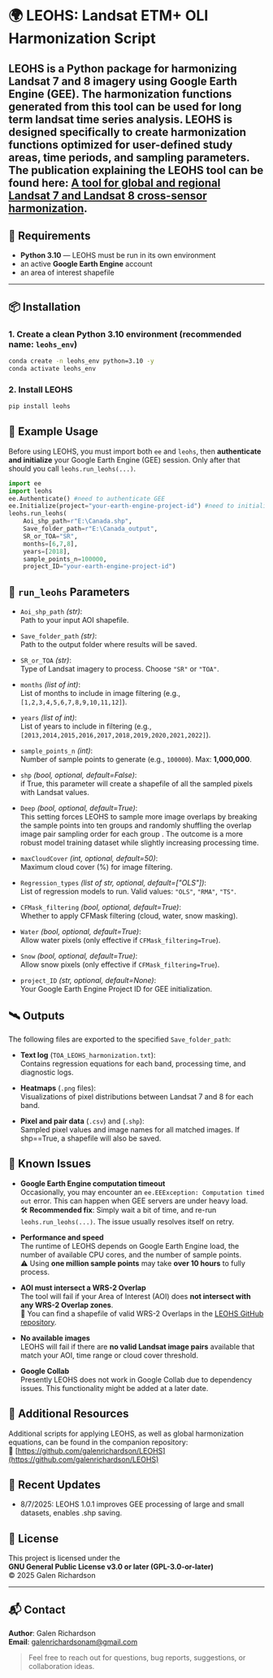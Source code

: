 # 🌍 LEOHS: Landsat ETM+ OLI Harmonization Script

**LEOHS** is a Python package for harmonizing Landsat 7 and 8 imagery using Google Earth Engine (GEE).
The harmonization functions generated from this tool can be used for long term landsat time series analysis.
LEOHS is designed specifically to create harmonization functions optimized for **user-defined study areas, time periods, and sampling parameters**.
The publication explaining the LEOHS tool can be found here: **[A tool for global and regional Landsat 7 and Landsat 8 cross-sensor harmonization](https://doi.org/10.1080/10106049.2025.2538108)**.
---

## 🔧 Requirements

- **Python 3.10** — LEOHS must be run in its own environment
- an active **Google Earth Engine** account
- an area of interest shapefile

---

## 📦 Installation

### 1. Create a clean Python 3.10 environment (recommended name: `leohs_env`)
```bash
conda create -n leohs_env python=3.10 -y
conda activate leohs_env
```
### 2. Install LEOHS
```bash
pip install leohs
```

## 🚀 Example Usage
Before using LEOHS, you must import both `ee` and `leohs`, then **authenticate and initialize** your Google Earth Engine (GEE) session. Only after that should you call `leohs.run_leohs(...)`.
```python
import ee
import leohs
ee.Authenticate() #need to authenticate GEE
ee.Initialize(project="your-earth-engine-project-id") #need to initialize GEE
leohs.run_leohs(
    Aoi_shp_path=r"E:\Canada.shp",
    Save_folder_path=r"E:\Canada_output",
    SR_or_TOA="SR",
    months=[6,7,8],
    years=[2018],
    sample_points_n=100000,
    project_ID="your-earth-engine-project-id")
```
## 🔧 `run_leohs` Parameters

- `Aoi_shp_path` *(str)*:  
  Path to your input AOI shapefile.
  
- `Save_folder_path` *(str)*:  
  Path to the output folder where results will be saved.
  
- `SR_or_TOA` *(str)*:  
  Type of Landsat imagery to process. Choose `"SR"` or `"TOA"`.

- `months` *(list of int)*:  
  List of months to include in image filtering (e.g., `[1,2,3,4,5,6,7,8,9,10,11,12]`).

- `years` *(list of int)*:  
  List of years to include in filtering (e.g., `[2013,2014,2015,2016,2017,2018,2019,2020,2021,2022]`).

- `sample_points_n` *(int)*:  
  Number of sample points to generate (e.g., `100000`). Max: **1,000,000**.

- `shp` *(bool, optional, default=False)*:  
  if True, this parameter will create a shapefile of all the sampled pixels with Landsat values.

- `Deep` *(bool, optional, default=True)*:  
  This setting forces LEOHS to sample more image overlaps by breaking the sample points into ten groups and randomly shuffling the overlap image pair sampling order for each group
. The outcome is a more robust model training dataset while slightly increasing processing time.

- `maxCloudCover` *(int, optional, default=50)*:  
  Maximum cloud cover (%) for image filtering.

- `Regression_types` *(list of str, optional, default=["OLS"])*:  
  List of regression models to run. Valid values: `"OLS"`, `"RMA"`, `"TS"`.

- `CFMask_filtering` *(bool, optional, default=True)*:  
  Whether to apply CFMask filtering (cloud, water, snow masking).

- `Water` *(bool, optional, default=True)*:  
  Allow water pixels (only effective if `CFMask_filtering=True`).

- `Snow` *(bool, optional, default=True)*:  
  Allow snow pixels (only effective if `CFMask_filtering=True`).

- `project_ID` *(str, optional, default=None)*:  
  Your Google Earth Engine Project ID for GEE initialization. 



## 🛰️ Outputs

The following files are exported to the specified `Save_folder_path`:

- **Text log** (`TOA_LEOHS_harmonization.txt`):  
  Contains regression equations for each band, processing time, and diagnostic logs.

- **Heatmaps** (`.png` files):  
  Visualizations of pixel distributions between Landsat 7 and 8 for each band.

- **Pixel and pair data** (`.csv`) and (`.shp`):  
  Sampled pixel values and image names for all matched images. If shp==True, a shapefile will also be saved. 


## 🐛 Known Issues

- **Google Earth Engine computation timeout**  
  Occasionally, you may encounter an `ee.EEException: Computation timed out` error. This can happen when GEE servers are under heavy load.  
  🛠️ **Recommended fix**: Simply wait a bit of time, and re-run `leohs.run_leohs(...)`. The issue usually resolves itself on retry.

- **Performance and speed**  
  The runtime of LEOHS depends on Google Earth Engine load, the number of available CPU cores, and the number of sample points.  
  ⚠️ Using **one million sample points** may take **over 10 hours** to fully process.

- **AOI must intersect a WRS-2 Overlap**  
  The tool will fail if your Area of Interest (AOI) does **not intersect with any WRS-2 Overlap zones**.  
  📍 You can find a shapefile of valid WRS-2 Overlaps in the [LEOHS GitHub repository](https://github.com/galenrichardson/LEOHS).

- **No available images**  
  LEOHS will fail if there are **no valid Landsat image pairs** available that match your AOI, time range or cloud cover threshold.
- **Google Collab**  
  Presently LEOHS does not work in Google Collab due to dependency issues. This functionality might be added at a later date. 

## 📂 Additional Resources

Additional scripts for applying LEOHS, as well as global harmonization equations, can be found in the companion repository:  
🔗 [https://github.com/galenrichardson/LEOHS](https://github.com/galenrichardson/LEOHS)

## 🔔 Recent Updates
- 8/7/2025: LEOHS 1.0.1 improves GEE processing of large and small datasets, enables .shp saving.

## 📑 License

This project is licensed under the  
**GNU General Public License v3.0 or later (GPL-3.0-or-later)**  
© 2025 Galen Richardson

---

## 📬 Contact

**Author**: Galen Richardson  
**Email**: [galenrichardsonam@gmail.com](mailto:galenrichardsonam@gmail.com)

> Feel free to reach out for questions, bug reports, suggestions, or collaboration ideas.

